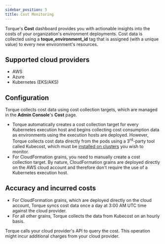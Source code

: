 ```yaml
---
sidebar_position: 5
title: Cost Monitoring
---
```


Torque's __Cost__ dashboard provides you with actionable insights into the costs of your organization's environment deployments. Cost data is collected using a __toque_environment_id__ tag that is assigned (with a unique value) to every new environment's resources.

## Supported cloud providers
* AWS
* Azure
* Kubernetes (EKS/AKS)

## Configuration
Torque collects cost data using cost collection targets, which are managed in the __Admin Console__'s __Cost__ page.
* Torque automatically creates a cost collection target for every Kubernetes execution host and begins collecting cost consumption data as environments using the execution hosts are deployed. However, Torque collects cost data directly from the pods using a 3<sup>rd</sup>-party tool called Kubecost, which must be [installed on clusters](https://www.kubecost.com/install.html#show-instructions) you wish to monitor.
* For CloudFormation grains, you need to manually create a cost collection target. By nature, CloudFormation grains are deployed directly on the AWS cloud account and therefore don't require the use of a Kubernetes execution host.

## Accuracy and incurred costs
* For CloudFormation grains, which are deployed directly on the cloud account, Torque syncs cost data once a day at 3:00 AM UTC time against the cloud provider.
* For all other grains, Torque collects the data from Kubecost on an hourly basis.

Torque calls your cloud provider's API to query the cost. This operation might incur additional charges from your cloud provider.
